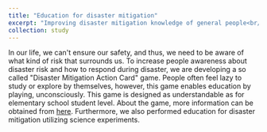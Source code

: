 ```yaml
---
title: "Education for disaster mitigation"
excerpt: "Improving disaster mitigation knowledge of general people<br/><img src='/images/500x300.png'>"
collection: study
---
```


In our life, we can't ensure our safety, and thus, we need to be aware of what kind of risk that surrounds us. To increase people awareness about disaster risk and how to respond during disaster, we are developing a so called "Disaster Mitigation Action Card" game. People often feel lazy to study or explore by themselves, however, this game enables education by playing, unconsciously. This game is designed as understandable as for elementary school student level. About the game, more information can be obtained from [here](http://g-safety.tohoku.ac.jp/en/dmac/). Furthermore, we also performed education for disaster mitigation utilizing science experiments.

